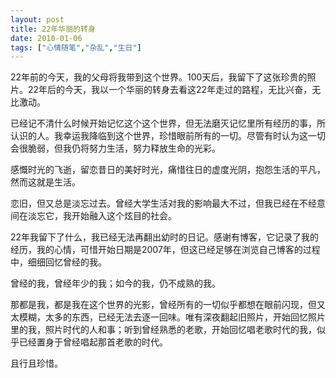 ```yaml
---
layout: post
title: 22年华丽的转身
date: 2010-01-06
tags: ["心情随笔","杂乱","生日"]
---
```


22年前的今天，我的父母将我带到这个世界。100天后，我留下了这张珍贵的照片。22年后的今天，我以一个华丽的转身去看这22年走过的路程，无比兴奋，无比激动。

已经记不清什么时候开始记忆这个这个世界，但无法磨灭记忆里所有经历的事，所认识的人。我幸运我降临到这个世界，珍惜眼前所有的一切。尽管有时认为这一切会很脆弱，但我仍将努力生活，努力释放生命的光彩。

<!--more-->

感慨时光的飞逝，留恋昔日的美好时光，痛惜往日的虚度光阴，抱怨生活的平凡，然而这就是生活。

恋旧，但又总是淡忘过去。曾经大学生活对我的影响最大不过，但我已经在不经意间在淡忘它，我开始融入这个炫目的社会。

22年我留下了什么，我已经无法再翻出幼时的日记。感谢有博客，它记录了我的经历，我的心情，可惜开始日期是2007年，但这已经足够在浏览自己博客的过程中，细细回忆曾经的我。

曾经的我，曾经年少的我；如今的我，仍不成熟的我。

那都是我，都是我在这个世界的光影，曾经所有的一切似乎都想在眼前闪现，但又太模糊，太多的东西，已经无法去逐一回味。唯有深夜翻起旧照片，开始回忆照片里的我，照片时代的人和事；听到曾经熟悉的老歌，开始回忆唱老歌时代的我，似乎已经置身于曾经唱起那首老歌的时代。

且行且珍惜。